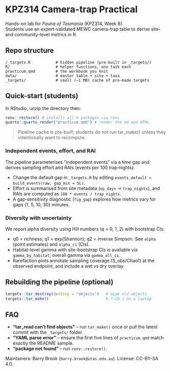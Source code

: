 # KPZ314 Camera-trap Practical

Hands-on lab for *Fauna of Tasmania* (KPZ314, Week 8).  
Students use an expert-validated MEWC camera-trap table to derive site- and community-level metrics in R.

## Repo structure

```
/_targets.R           # hidden pipeline (pre-built in _targets/)
R/                    # helper functions, one task each
practicum.qmd         # the workbook you knit
data/                 # master table + site + taxa
_targets/             # small (~1 MB) cache of pre-made targets

````

## Quick-start (students)

In RStudio, unzip the directory then:
```r
renv::restore() # installs all R packages via renv
quarto::quarto_render("practicum.qmd") # render the md and HTML
```

> Pipeline cache is pre-built; students do not run tar_make() unless they intentionally want to recompute.

### Independent events, effort, and RAI

The pipeline parameterises “independent events” via a time gap and derives sampling effort and RAIs (events per 100 trap‑nights):

- Change the default gap in `_targets.R` by editing `events_default = build_events(raw, gap_min = 5L)`.
- Effort is summarised from site metadata (`op_days` → `trap_nights`), and RAIs are computed as `100 * events / trap_nights`.
- A gap‑sensitivity diagnostic (`fig_gap`) explores how metrics vary for gaps {1, 5, 10, 30} minutes.

### Diversity with uncertainty

We report alpha diversity using Hill numbers (q = 0, 1, 2) with bootstrap CIs:
- q0 = richness; q1 = exp(Shannon); q2 = inverse Simpson. See `alpha` (point estimates) and `alpha_ci` (CIs).
- Habitat-level gamma with site-bootstrap CIs is available via `gamma_by_habitat`; overall gamma via `gamma_all_ci`.
- Rarefaction plots annotate sampling coverage (S_obs/Chao1) at the observed endpoint, and include a wet vs dry overlay.

## Rebuilding the pipeline (optional)

```r
targets::tar_destroy(destroy = "objects")   # wipe old objects
targets::tar_make()                         # 7–10 s on a laptop
```

## FAQ

* **“tar_read can’t find objects”** – run `tar_make()` once or pull the latest commit with the `_targets/` folder.
* **“YAML parse error”** – ensure the first five lines of `practicum.qmd` match exactly the README sample.
* **“package not found”** – run `renv::restore()`.

Maintainers: Barry Brook (`barry.brook@utas.edu.au`).
License: CC-BY-SA 4.0.
